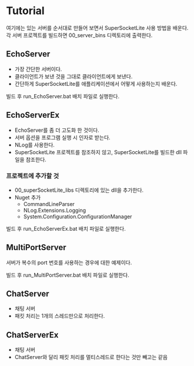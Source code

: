 # Tutorial
여기에는 있는 서버를 순서대로 만들어 보면서 SuperSocketLite 사용 방법을 배운다.  
각 서버 프로젝트를 빌드하면 00_server_bins 디렉토리에 출력한다.  
    
  
## EchoServer
- 가장 간단한 서버이다.
- 클라이언트가 보낸 것을 그대로 클라이언트에게 보낸다.
- 간단하게 SuperSocketLite를 애플리케이션에서 어떻게 사용하는지 배운다.  
  
빌드 후 run_EchoServer.bat 배치 파일로 실행한다.
    
  
  
## EchoServerEx
- EchoServer를 좀 더 고도화 한 것이다.
- 서버 옵션을 프로그램 실행 시 인자로 받는다.
- NLog를 사용한다.
- SuperSocketLite 프로젝트를 참조하지 않고, SuperSocketLite를 빌드한 dll 파일을 참조한다.
  
### 프로젝트에 추가할 것 
- 00_superSocketLite_libs 디렉토리에 있는 dll을 추가한다.
- Nuget 추가 
    - CommandLineParser
	- NLog.Extensions.Logging
	- System.Configuration.ConfigurationManager
  
빌드 후 run_EchoServerEx.bat 배치 파일로 실행한다. 
  
  
  
## MultiPortServer  
서버가 복수의 port 번호를 사용하는 경우에 대한 예제이다.  
  
빌드 후 run_MultiPortServer.bat 배치 파일로 실행한다. 
  
  
## ChatServer
- 채팅 서버
- 패킷 처리는 1개의 스레드만으로 처리한다.
  
  
## ChatServerEx  
- 채팅 서버
- ChatServer와 달리 패킷 처리를 멀티스레드로 한다는 것만 빼고는 같음